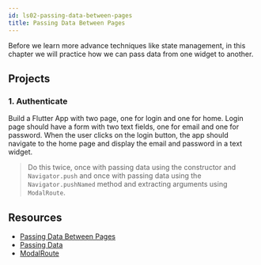 ```yaml
---
id: ls02-passing-data-between-pages
title: Passing Data Between Pages
---
```


Before we learn more advance techniques like state management, in this chapter we will practice how we can pass data from one widget to another.

## Projects

### 1. Authenticate

Build a Flutter App with two page, one for login and one for home. Login page should have a form with two text fields, one for email and one for password. When the user clicks on the login button, the app should navigate to the home page and display the email and password in a text widget.

> Do this twice, once with passing data using the constructor and `Navigator.push` and once with passing data using the `Navigator.pushNamed` method and extracting arguments using `ModalRoute`.

## Resources

- [Passing Data Between Pages](https://flutter.dev/docs/cookbook/navigation/passing-data)
- [Passing Data](https://flutter.dev/docs/cookbook/navigation/navigate-with-arguments)
- [ModalRoute](https://api.flutter.dev/flutter/widgets/ModalRoute-class.html)
